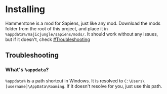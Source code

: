 # Installing
Hammerstone is a mod for Sapiens, just like any mod. Download the mods folder from the root of this project, and place it in `%appdata%/majicjungle/sapiens/mods/`. It should work without any issues, but if it doesn't, check [#Troubleshooting](#troubleshooting)

## Troubleshooting

### What's `%appdata`?
`%appdata%` is a path shortcut in Windows. It is resolved to `C:\Users\[username]\AppData\Roaming`. If it doesn't resolve for you, just use this path.
